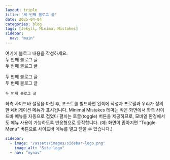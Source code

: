 ```yaml
---
layout: triple
title: '세 번째 블로그 글'
date: 2025-04-04
categories: blog
tags: [Jekyll, Minimal Mistakes]
sidebar:
  nav: "main"
---
```


여기에 블로그 내용을 작성하세요.  
두 번째 블로그 글  
두 번째 블로그 글  
  
두 번째 블로그 글  
두 번째 블로그 글  

```
두 번째 블로그 글
```

좌측 사이드바 설정을 마친 후, 포스트를 빌드하면 왼쪽에 작성자 프로필과 우리가 정의한 네비게이션 메뉴가 표시됩니다. Minimal Mistakes 테마는 작은 화면에서 좌측 사이드바 메뉴를 자동으로 접었다 펼치는 토글(toggle) 버튼을 제공하므로, 모바일 환경에서도 메뉴 사용이 가능하도록 반응형으로 동작합니다. (예: 화면이 좁아지면 “Toggle Menu” 버튼으로 사이드바 메뉴를 열고 닫을 수 있습니다.)

```yaml
sidebar:
  - image: "/assets/images/sidebar-logo.png"
    image_alt: "Site logo"
  - nav: "mynav"
```
